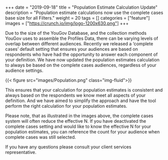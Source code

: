 +++
date = "2019-09-18"
title = "Population Estimate Calculation Update"
description = "Population estimate calculations now use the complete cases base size for all Filters."
weight = 20
tags = []
categories = ["feature"]
images = ["https://crunch.io/img/logo-1200x630.png"]
+++

Due to the size of the YouGov Database, and the collection methods YouGov uses to assemble the Profiles Data, there can be varying levels of overlap between different audiences. Recently we released a ‘complete cases’ default setting that ensures your audiences are based on respondents who have had the opportunity to answer each component of your definition. We have now updated the population estimates calculation to always be based on the complete cases audiences, regardless of your audience settings. 

{{< figure src="images/Population.png" class="img-fluid">}}

This ensures that your calculation for population estimates is consistent and always based on the respondents we know meet all aspects of your definition. And we have aimed to simplify the approach and have the tool perform the right calculation for your population estimates. 

Please note, that as illustrated in the images above, the complete cases system will often reduce the effective N. If you have deactivated the complete cases setting and would like to know the effective N for your population estimates, you can reference the count for your audience when complete cases was still selected.  

If you have any questions please consult your client services representative.
